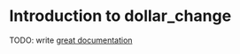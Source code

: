 # Introduction to dollar_change

TODO: write [great documentation](http://jacobian.org/writing/what-to-write/)
